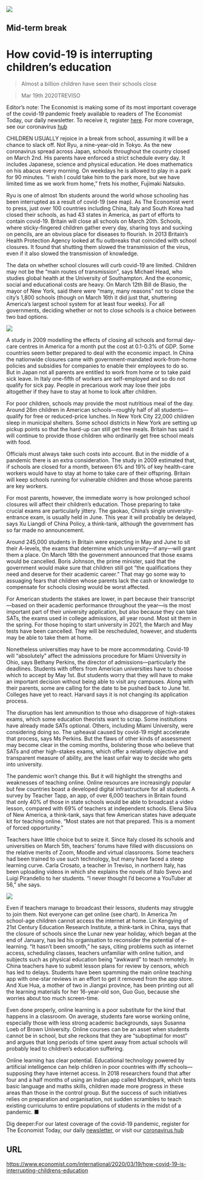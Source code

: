 ![](./images/20200321_IRD001.jpg)

## Mid-term break

# How covid-19 is interrupting children’s education

> Almost a billion children have seen their schools close

> Mar 19th 2020TREVISO

Editor’s note: The Economist is making some of its most important coverage of the covid-19 pandemic freely available to readers of The Economist Today, our daily newsletter. To receive it, register [here](https://www.economist.com//newslettersignup). For more coverage, see our coronavirus [hub](https://www.economist.com//coronavirus)

CHILDREN USUALLY rejoice in a break from school, assuming it will be a chance to slack off. Not Ryu, a nine-year-old in Tokyo. As the new coronavirus spread across Japan, schools throughout the country closed on March 2nd. His parents have enforced a strict schedule every day. It includes Japanese, science and physical education. He does mathematics on his abacus every morning. On weekdays he is allowed to play in a park for 90 minutes. “I wish I could take him to the park more, but we have limited time as we work from home,” frets his mother, Fujimaki Natsuko.

Ryu is one of almost 1bn students around the world whose schooling has been interrupted as a result of covid-19 (see map). As The Economist went to press, just over 100 countries including China, Italy and South Korea had closed their schools, as had 43 states in America, as part of efforts to contain covid-19. Britain will close all schools on March 20th. Schools, where sticky-fingered children gather every day, sharing toys and sucking on pencils, are an obvious place for diseases to flourish. In 2013 Britain’s Health Protection Agency looked at flu outbreaks that coincided with school closures. It found that shutting them slowed the transmission of the virus, even if it also slowed the transmission of knowledge.

The data on whether school closures will curb covid-19 are limited. Children may not be the “main routes of transmission”, says Michael Head, who studies global health at the University of Southampton. And the economic, social and educational costs are heavy. On March 12th Bill de Blasio, the mayor of New York, said there were “many, many reasons” not to close the city’s 1,800 schools (though on March 16th it did just that, shuttering America’s largest school system for at least four weeks). For all governments, deciding whether or not to close schools is a choice between two bad options.



![](./images/20200321_IRM908_0.png)

A study in 2009 modelling the effects of closing all schools and formal day-care centres in America for a month put the cost at 0.1-0.3% of GDP. Some countries seem better prepared to deal with the economic impact. In China the nationwide closures came with government-mandated work-from-home policies and subsidies for companies to enable their employees to do so. But in Japan not all parents are entitled to work from home or to take paid sick leave. In Italy one-fifth of workers are self-employed and so do not qualify for sick pay. People in precarious work may lose their jobs altogether if they have to stay at home to look after children.

For poor children, schools may provide the most nutritious meal of the day. Around 26m children in American schools—roughly half of all students—qualify for free or reduced-price lunches. In New York City 22,000 children sleep in municipal shelters. Some school districts in New York are setting up pickup points so that the hard-up can still get free meals. Britain has said it will continue to provide those children who ordinarily get free school meals with food.

Officials must always take such costs into account. But in the middle of a pandemic there is an extra consideration. The study in 2009 estimated that, if schools are closed for a month, between 6% and 19% of key health-care workers would have to stay at home to take care of their offspring. Britain will keep schools running for vulnerable children and those whose parents are key workers.

For most parents, however, the immediate worry is how prolonged school closures will affect their children’s education. Those preparing to take crucial exams are particularly jittery. The gaokao, China’s single university-entrance exam, is usually held in June. This year it will probably be delayed, says Xu Liangdi of China Policy, a think-tank, although the government has so far made no announcement.

Around 245,000 students in Britain were expecting in May and June to sit their A-levels, the exams that determine which university—if any—will grant them a place. On March 18th the government announced that those exams would be cancelled. Boris Johnson, the prime minister, said that the government would make sure that children still got “the qualifications they need and deserve for their academic career.” That may go some way to assuaging fears that children whose parents lack the cash or knowledge to compensate for schools closing would be worst affected.

For American students the stakes are lower, in part because their transcript—based on their academic performance throughout the year—is the most important part of their university application, but also because they can take SATs, the exams used in college admissions, all year round. Most sit them in the spring. For those hoping to start university in 2021, the March and May tests have been cancelled. They will be rescheduled, however, and students may be able to take them at home.

Nonetheless universities may have to be more accommodating. Covid-19 will “absolutely” affect the admissions procedure for Miami University in Ohio, says Bethany Perkins, the director of admissions—particularly the deadlines. Students with offers from American universities have to choose which to accept by May 1st. But students worry that they will have to make an important decision without being able to visit any campuses. Along with their parents, some are calling for the date to be pushed back to June 1st. Colleges have yet to react. Harvard says it is not changing its application process.

The disruption has lent ammunition to those who disapprove of high-stakes exams, which some education theorists want to scrap. Some institutions have already made SATs optional. Others, including Miami University, were considering doing so. The upheaval caused by covid-19 might accelerate that process, says Ms Perkins. But the flaws of other kinds of assessment may become clear in the coming months, bolstering those who believe that SATs and other high-stakes exams, which offer a relatively objective and transparent measure of ability, are the least unfair way to decide who gets into university.

The pandemic won’t change this. But it will highlight the strengths and weaknesses of teaching online. Online resources are increasingly popular but few countries boast a developed digital infrastructure for all students. A survey by Teacher Tapp, an app, of over 6,000 teachers in Britain found that only 40% of those in state schools would be able to broadcast a video lesson, compared with 69% of teachers at independent schools. Elena Silva of New America, a think-tank, says that few American states have adequate kit for teaching online. “Most states are not that prepared. This is a moment of forced opportunity.”

Teachers have little choice but to seize it. Since Italy closed its schools and universities on March 5th, teachers’ forums have filled with discussions on the relative merits of Zoom, Moodle and virtual classrooms. Some teachers had been trained to use such technology, but many have faced a steep learning curve. Carla Crosato, a teacher in Treviso, in northern Italy, has been uploading videos in which she explains the novels of Italo Svevo and Luigi Pirandello to her students. “I never thought I’d become a YouTuber at 56,” she says.



![](./images/20200321_IRC752.png)

Even if teachers manage to broadcast their lessons, students may struggle to join them. Not everyone can get online (see chart). In America 7m school-age children cannot access the internet at home. Lin Kengying of 21st Century Education Research Institute, a think-tank in China, says that the closure of schools since the Lunar new year holiday, which began at the end of January, has led his organisation to reconsider the potential of e-learning. “It hasn’t been smooth,” he says, citing problems such as internet access, scheduling classes, teachers unfamiliar with online tuition, and subjects such as physical education being “awkward” to teach remotely. In China teachers have to submit lesson plans for review by censors, which has led to delays. Students have been spamming the main online teaching app with one-star reviews in an effort to get it removed from the app store. And Xue Hua, a mother of two in Jiangxi province, has been printing out all the learning materials for her 16-year-old son, Guo Guo, because she worries about too much screen-time.

Even done properly, online learning is a poor substitute for the kind that happens in a classroom. On average, students fare worse working online, especially those with less strong academic backgrounds, says Susanna Loeb of Brown University. Online courses can be an asset when students cannot be in school, but she reckons that they are “suboptimal for most” and argues that long periods of time spent away from actual schools will probably lead to children’s education suffering.

Online learning has clear potential. Educational technology powered by artificial intelligence can help children in poor countries with iffy schools—supposing they have internet access. In 2018 researchers found that after four and a half months of using an Indian app called Mindspark, which tests basic language and maths skills, children made more progress in these areas than those in the control group. But the success of such initiatives relies on preparation and organisation, not sudden scrambles to teach existing curriculums to entire populations of students in the midst of a pandemic. ■

Dig deeper:For our latest coverage of the covid-19 pandemic, register for The Economist Today, our daily [newsletter](https://www.economist.com//newslettersignup), or visit our [coronavirus hub](https://www.economist.com//coronavirus)

## URL

https://www.economist.com/international/2020/03/19/how-covid-19-is-interrupting-childrens-education
